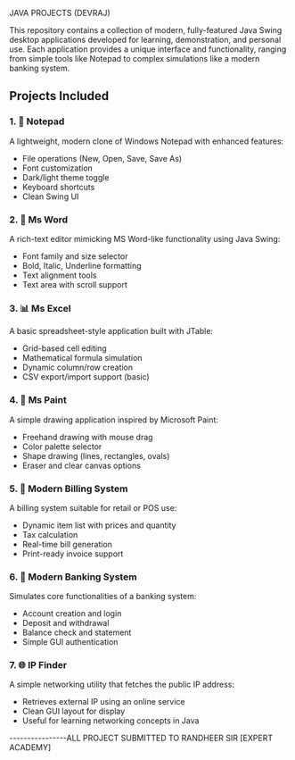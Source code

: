 JAVA PROJECTS (DEVRAJ)

This repository contains a collection of modern, fully-featured Java Swing desktop applications developed for learning, demonstration, and personal use. Each application provides a unique interface and functionality, ranging from simple tools like Notepad to complex simulations like a modern banking system.

## Projects Included

### 1. 📄 Notepad
A lightweight, modern clone of Windows Notepad with enhanced features:
- File operations (New, Open, Save, Save As)
- Font customization
- Dark/light theme toggle
- Keyboard shortcuts
- Clean Swing UI

### 2. 📝 Ms Word
A rich-text editor mimicking MS Word-like functionality using Java Swing:
- Font family and size selector
- Bold, Italic, Underline formatting
- Text alignment tools
- Text area with scroll support

### 3. 📊 Ms Excel
A basic spreadsheet-style application built with JTable:
- Grid-based cell editing
- Mathematical formula simulation
- Dynamic column/row creation
- CSV export/import support (basic)

### 4. 🎨 Ms Paint
A simple drawing application inspired by Microsoft Paint:
- Freehand drawing with mouse drag
- Color palette selector
- Shape drawing (lines, rectangles, ovals)
- Eraser and clear canvas options

### 5. 🧾 Modern Billing System
A billing system suitable for retail or POS use:
- Dynamic item list with prices and quantity
- Tax calculation
- Real-time bill generation
- Print-ready invoice support

### 6. 🏦 Modern Banking System
Simulates core functionalities of a banking system:
- Account creation and login
- Deposit and withdrawal
- Balance check and statement
- Simple GUI authentication

### 7. 🌐 IP Finder
A simple networking utility that fetches the public IP address:
- Retrieves external IP using an online service
- Clean GUI layout for display
- Useful for learning networking concepts in Java

----------------ALL PROJECT SUBMITTED TO RANDHEER SIR [EXPERT ACADEMY]
